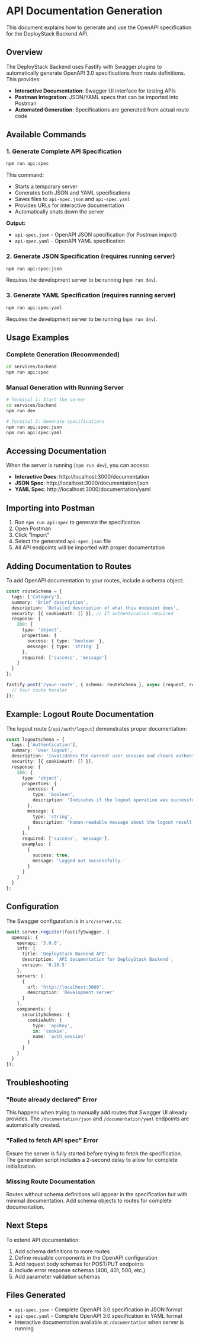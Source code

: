 # API Documentation Generation

This document explains how to generate and use the OpenAPI specification for the DeployStack Backend API.

## Overview

The DeployStack Backend uses Fastify with Swagger plugins to automatically generate OpenAPI 3.0 specifications from route definitions. This provides:

- **Interactive Documentation**: Swagger UI interface for testing APIs
- **Postman Integration**: JSON/YAML specs that can be imported into Postman
- **Automated Generation**: Specifications are generated from actual route code

## Available Commands

### 1. Generate Complete API Specification

```bash
npm run api:spec
```

This command:

- Starts a temporary server
- Generates both JSON and YAML specifications
- Saves files to `api-spec.json` and `api-spec.yaml`
- Provides URLs for interactive documentation
- Automatically shuts down the server

**Output:**

- `api-spec.json` - OpenAPI JSON specification (for Postman import)
- `api-spec.yaml` - OpenAPI YAML specification

### 2. Generate JSON Specification (requires running server)

```bash
npm run api:spec:json
```

Requires the development server to be running (`npm run dev`).

### 3. Generate YAML Specification (requires running server)

```bash
npm run api:spec:yaml
```

Requires the development server to be running (`npm run dev`).

## Usage Examples

### Complete Generation (Recommended)

```bash
cd services/backend
npm run api:spec
```

### Manual Generation with Running Server

```bash
# Terminal 1: Start the server
cd services/backend
npm run dev

# Terminal 2: Generate specifications
npm run api:spec:json
npm run api:spec:yaml
```

## Accessing Documentation

When the server is running (`npm run dev`), you can access:

- **Interactive Docs**: http://localhost:3000/documentation
- **JSON Spec**: http://localhost:3000/documentation/json
- **YAML Spec**: http://localhost:3000/documentation/yaml

## Importing into Postman

1. Run `npm run api:spec` to generate the specification
2. Open Postman
3. Click "Import"
4. Select the generated `api-spec.json` file
5. All API endpoints will be imported with proper documentation

## Adding Documentation to Routes

To add OpenAPI documentation to your routes, include a schema object:

```typescript
const routeSchema = {
  tags: ['Category'],
  summary: 'Brief description',
  description: 'Detailed description of what this endpoint does',
  security: [{ cookieAuth: [] }], // If authentication required
  response: {
    200: {
      type: 'object',
      properties: {
        success: { type: 'boolean' },
        message: { type: 'string' }
      },
      required: ['success', 'message']
    }
  }
};

fastify.post('/your-route', { schema: routeSchema }, async (request, reply) => {
  // Your route handler
});
```

## Example: Logout Route Documentation

The logout route (`/api/auth/logout`) demonstrates proper documentation:

```typescript
const logoutSchema = {
  tags: ['Authentication'],
  summary: 'User logout',
  description: 'Invalidates the current user session and clears authentication cookies',
  security: [{ cookieAuth: [] }],
  response: {
    200: {
      type: 'object',
      properties: {
        success: { 
          type: 'boolean',
          description: 'Indicates if the logout operation was successful'
        },
        message: { 
          type: 'string',
          description: 'Human-readable message about the logout result'
        }
      },
      required: ['success', 'message'],
      examples: [
        {
          success: true,
          message: 'Logged out successfully.'
        }
      ]
    }
  }
};
```

## Configuration

The Swagger configuration is in `src/server.ts`:

```typescript
await server.register(fastifySwagger, {
  openapi: {
    openapi: '3.0.0',
    info: {
      title: 'DeployStack Backend API',
      description: 'API documentation for DeployStack Backend',
      version: '0.20.5'
    },
    servers: [
      {
        url: 'http://localhost:3000',
        description: 'Development server'
      }
    ],
    components: {
      securitySchemes: {
        cookieAuth: {
          type: 'apiKey',
          in: 'cookie',
          name: 'auth_session'
        }
      }
    }
  }
});
```

## Troubleshooting

### "Route already declared" Error

This happens when trying to manually add routes that Swagger UI already provides. The `/documentation/json` and `/documentation/yaml` endpoints are automatically created.

### "Failed to fetch API spec" Error

Ensure the server is fully started before trying to fetch the specification. The generation script includes a 2-second delay to allow for complete initialization.

### Missing Route Documentation

Routes without schema definitions will appear in the specification but with minimal documentation. Add schema objects to routes for complete documentation.

## Next Steps

To extend API documentation:

1. Add schema definitions to more routes
2. Define reusable components in the OpenAPI configuration
3. Add request body schemas for POST/PUT endpoints
4. Include error response schemas (400, 401, 500, etc.)
5. Add parameter validation schemas

## Files Generated

- `api-spec.json` - Complete OpenAPI 3.0 specification in JSON format
- `api-spec.yaml` - Complete OpenAPI 3.0 specification in YAML format
- Interactive documentation available at `/documentation` when server is running
